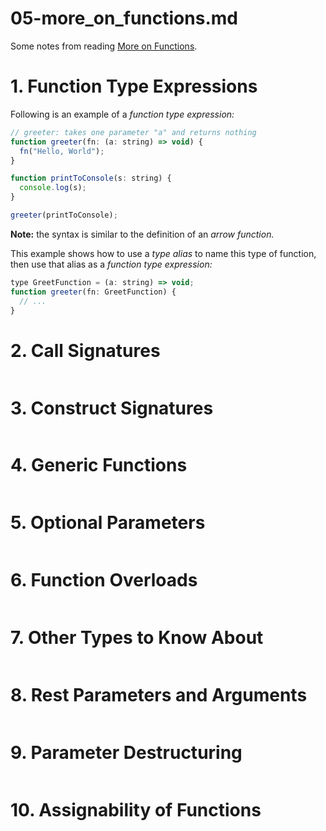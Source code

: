 
# 05-more_on_functions.md

Some notes from reading
[More on Functions](https://www.typescriptlang.org/docs/handbook/2/functions.html).

# 1. Function Type Expressions

Following is an example of a *function type expression:*

```javascript
// greeter: takes one parameter "a" and returns nothing
function greeter(fn: (a: string) => void) {
  fn("Hello, World");
}

function printToConsole(s: string) {
  console.log(s);
}

greeter(printToConsole);
```

**Note:** the syntax is similar to the definition of an *arrow function.*

This example shows how to use a *type alias* to name this type of function, then use
that alias as a *function type expression:*

```javascript
type GreetFunction = (a: string) => void;
function greeter(fn: GreetFunction) {
  // ...
}
```


# 2. Call Signatures

```javascript
```



# 3. Construct Signatures

```javascript
```



# 4. Generic Functions

```javascript
```



# 5. Optional Parameters

```javascript
```


# 6. Function Overloads

```javascript
```


# 7. Other Types to Know About

```javascript
```


# 8. Rest Parameters and Arguments

```javascript
```


# 9. Parameter Destructuring

```javascript
```


# 10. Assignability of Functions

```javascript
```



